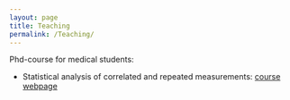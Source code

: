 ```yaml
---
layout: page
title: Teaching
permalink: /Teaching/
---
```


Phd-course for medical students:
- Statistical analysis of correlated and repeated measurements: [course webpage](http://publicifsv.sund.ku.dk/~jufo/RepeatedMeasures2018.html)

